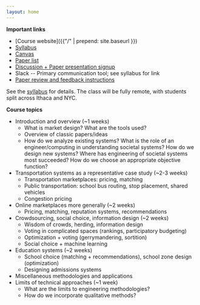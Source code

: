 ```yaml
---
layout: home
---
```

<b>Important links</b>
 - [Course website]({{"/" | prepend: site.baseurl }})
 - [Syllabus](https://docs.google.com/document/d/1jb3OyBg9Iv5YsSgp0E1dRVmNpvfK_1-Z5e1fazlm7Uk/edit)
 - [Canvas](https://canvas.cornell.edu/courses/38827)
 - [Paper list](https://docs.google.com/document/d/1VFOLy8fAoY8Kmy06unBx-Bkp5tc62mM5bpsY_j7dsL8/edit#heading=h.ktoma9yvfgly)
 - [Discussion + Paper presentation signup](https://docs.google.com/spreadsheets/d/1Ne38J1SdDiBgSg_OTHoPaaQHJ3s113pQc11EDvm81HI/edit#gid=0)
 - Slack -- Primary communication tool; see syllabus for link
 - [Paper review and feedback instructions](https://docs.google.com/document/d/1qy4PgxEmXM6rEyOM2m0yDOnQ3ODERGcdw1ZiSfmyH9Y/edit)

See the [syllabus](https://docs.google.com/document/d/1jb3OyBg9Iv5YsSgp0E1dRVmNpvfK_1-Z5e1fazlm7Uk/edit) for details. The class will be fully remote, with students split across Ithaca and NYC.

 <b> Course topics </b>
  - Introduction and overview (~1 weeks)
      - What is market design? What are the tools used?
      - Overview of classic papers/ideas
      - How do we analyze existing systems? What is the role of an engineer/computing in understanding societal systems? How do we design new systems? Where has engineering of societal systems most succeeded? How do we choose an appropriate objective function?
  - Transportation systems as a representative case study (~2-3 weeks)
      - Transportation marketplaces: pricing, matching
      - Public transportation: school bus routing, stop placement, shared vehicles
      - Congestion pricing
  - Online marketplaces more generally (~2 weeks)
      - Pricing, matching, reputation systems, recommendations
  - Crowdsourcing, social choice, information design (~2 weeks)
      - Wisdom of crowds, herding, information design
      - Voting in complicated spaces (rankings, participatory budgeting)
      - Optimization + voting (gerrymandering, sortition)
      - Social choice + machine learning
  - Education systems (~2 weeks)
      - School choice (matching + recommendations), school zone design (optimization)
      - Designing admissions systems
  - Miscellaneous methodologies and applications
  - Limits of technical approaches (~1 week)
      - What are the limits to engineering methodologies?
      - How do we incorporate qualitative methods?
